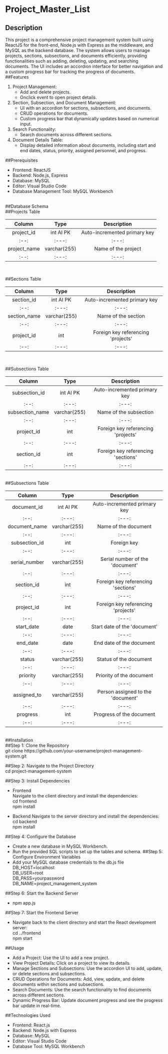 # Project_Master_List
 
## Description
This project is a comprehensive project management system built using ReactJS for the front-end, Node.js with Express as the middleware, and MySQL as the backend database. The system allows users to manage projects, sections, subsections, and documents efficiently, providing functionalities such as adding, deleting, updating, and searching documents. The UI includes an accordion interface for better navigation and a custom progress bar for tracking the progress of documents.<br>
##Features
1. Project Management:
   - Add and delete projects.
   - Onclick event to open project details.
2. Section, Subsection, and Document Management:
   - UI with an accordion for sections, subsections, and documents.
   - CRUD operations for documents.
   - Custom progress bar that dynamically updates based on numerical input.
3. Search Functionality:
   - Search documents across different sections.
4. Document Details Table:
   - Display detailed information about documents, including start and end dates, status, priority, assigned personnel, and progress.
     <br>

##Prerequisites<br>
 * Frontend: ReactJS
 * Backend: Node.js, Express
 * Database: MySQL
 * Editor: Visual Studio Code
 * Database Management Tool: MySQL Workbench
<br>
##Database Schema<br>
##Projects Table

| Column |	Type |	Description |
|:--:|:---:|:---:|
|project_id	|int AI PK |	Auto-incremented primary key |
|:--:|:---:|:---:|
|project_name |	varchar(255) |	Name of the project |
|:--:|:---:|:---:|
<br>

##Sections Table<br>

| Column |	Type |	Description |
|:--:|:---:|:---:|
|section_id	| int AI PK |	Auto-incremented primary key |
|:--:|:---:|:---:|
section_name |	varchar(255) |	Name of the section|
|:--:|:---:|:---:|
| project_id	| int |	Foreign key referencing 'projects'|
|:--:|:---:|:---:|
<br>

##Subsections Table<br>

| Column |	Type |	Description |
|:--:|:---:|:---:|
|subsection_id |	int AI PK	| Auto-incremented primary key |
|:--:|:---:|:---:|
|subsection_name	| varchar(255)	| Name of the subsection |
|:--:|:---:|:---:|
| project_id	| int |	Foreign key referencing 'projects'|
|:--:|:---:|:---:|
|section_id |	int	| Foreign key referencing 'sections'|
|:--:|:---:|:---:|
<br>
##Subsections Table<br>

| Column |	Type |	Description |
|:--:|:---:|:---:|
|document_id	| int AI PK |	Auto-incremented primary key |
|:--:|:---:|:---:|
|document_name	| varchar(255) |	Name of the document |
|:--:|:---:|:---:|
|subsection_id |	int	| Foreign key | referencing 'subsections' |
|:--:|:---:|:---:|
|serial_number |	varchar(255) |	Serial number of the 'document' |
|:--:|:---:|:---:|
|section_id	| int	| Foreign key referencing 'sections' |
|:--:|:---:|:---:|
|project_id	| int	| Foreign key referencing 'projects' |
|:--:|:---:|:---:|
| start_date |	date	| Start date of the 'document' |
|:--:|:---:|:---:|
|end_date |	date	|End date of the document |
|:--:|:---:|:---:|
| status	|varchar(255) |	Status of the document|
|:--:|:---:|:---:|
| priority |	varchar(255) |	Priority of the document|
|:--:|:---:|:---:|
|assigned_to	| varchar(255)	| Person assigned to the 'document'|
|:--:|:---:|:---:|
|progress |	int |	Progress of the document |
|:--:|:---:|:---:|
<br>
##Installation<br>
##Step 1: Clone the Repository<br>
git clone https://github.com/your-username/project-management-system.git<br>

##Step 2: Navigate to the Project Directory<br>
cd project-management-system<br>

##Step 3: Install Dependencies<br>
 - Frontend<br>
Navigate to the client directory and install the dependencies:<br>
cd frontend<br>
npm install<br>

 - Backend
Navigate to the server directory and install the dependencies:
cd backend<br>
npm install<br>

##Step 4: Configure the Database
 - Create a new database in MySQL Workbench.
 - Run the provided SQL scripts to set up the tables and schema.
##Step 5: Configure Environment Variables
 - Add your MySQL database credentials to the db.js file<br>
  DB_HOST=localhost<br>
  DB_USER=root<br>
  DB_PASS=yourpassword<br>
  DB_NAME=project_management_system<br>

##Step 6: Start the Backend Server
- npm app.js

##Step 7: Start the Frontend Server
- Navigate back to the client directory and start the React development server:<br>
cd ../frontend<br>
npm start<br>

 ##Usage
 - Add a Project: Use the UI to add a new project.
 - View Project Details: Click on a project to view its details.
 - Manage Sections and Subsections: Use the accordion UI to add, update, or delete sections and subsections.
 - CRUD Operations for Documents: Add, view, update, and delete documents within sections and subsections.
 - Search Documents: Use the search functionality to find documents across different sections.
 - Dynamic Progress Bar: Update document progress and see the progress bar update in real-time.

##Technologies Used
- Frontend: React.js
- Backend: Node.js with Express
- Database: MySQL
- Editor: Visual Studio Code
- Database Tool: MySQL Workbench





